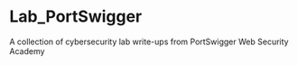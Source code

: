 # Lab_PortSwigger
A collection of cybersecurity lab write-ups from PortSwigger Web Security Academy
